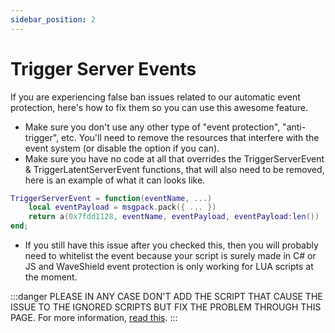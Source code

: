 ```yaml
---
sidebar_position: 2
---
```


# Trigger Server Events

If you are experiencing false ban issues related to our automatic event protection, here's how to fix them so you can use this awesome feature. 
- Make sure you don't use any other type of "event protection", "anti-trigger", etc. You'll need to remove the resources that interfere with the event system (or disable the option if you can). 
- Make sure you have no code at all that overrides the TriggerServerEvent & TriggerLatentServerEvent functions, that will also need to be removed, here is an example of what it can looks like.

```lua title="script.lua"
TriggerServerEvent = function(eventName, ...)
    local eventPayload = msgpack.pack({ ... })
    return a(0x7fdd1128, eventName, eventPayload, eventPayload:len())
end;
```

- If you still have this issue after you checked this, then you will probably need to whitelist the event because your script is surely made in C# or JS and WaveShield event protection is only working for LUA scripts at the moment.

:::danger
PLEASE IN ANY CASE DON'T ADD THE SCRIPT THAT CAUSE THE ISSUE TO THE IGNORED SCRIPTS BUT FIX THE PROBLEM THROUGH THIS PAGE. For more information, [read this](/common-false-bans/read-this).
:::
